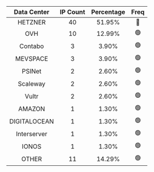 | Data Center | IP Count | Percentage | Freq |
|:------------:|:--------:|:-----------:|:-----:|
| HETZNER | 40 | 51.95% | 🔴 |
| OVH | 10 | 12.99% | 🟢 |
| Contabo | 3 | 3.90% | 🟢 |
| MEVSPACE | 3 | 3.90% | 🟢 |
| PSINet | 2 | 2.60% | 🟢 |
| Scaleway | 2 | 2.60% | 🟢 |
| Vultr | 2 | 2.60% | 🟢 |
| AMAZON | 1 | 1.30% | 🟢 |
| DIGITALOCEAN | 1 | 1.30% | 🟢 |
| Interserver | 1 | 1.30% | 🟢 |
| IONOS | 1 | 1.30% | 🟢 |
| OTHER | 11 | 14.29% | 🟢 |